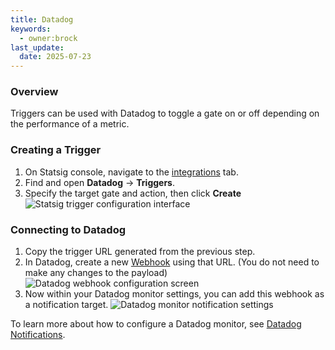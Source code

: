 ```yaml
---
title: Datadog
keywords:
  - owner:brock
last_update:
  date: 2025-07-23
---
```


### Overview

Triggers can be used with Datadog to toggle a gate on or off depending on the performance of a metric.

### Creating a Trigger

1. On Statsig console, navigate to the [integrations](https://console.statsig.com/integrations) tab.
2. Find and open **Datadog** -> **Triggers**.
3. Specify the target gate and action, then click **Create**
   ![Statsig trigger configuration interface](https://user-images.githubusercontent.com/111380336/216156433-a41461d7-349b-446a-a089-610e57917824.png)

### Connecting to Datadog

1. Copy the trigger URL generated from the previous step.
2. In Datadog, create a new [Webhook](https://app.datadoghq.com/integrations/webhooks) using that URL. (You do not need to make any changes to the payload)
   ![Datadog webhook configuration screen](https://user-images.githubusercontent.com/111380336/216156415-2b170a22-71ea-48af-9db9-dc3f76a357a4.png)
3. Now within your Datadog monitor settings, you can add this webhook as a notification target.
   ![Datadog monitor notification settings](https://user-images.githubusercontent.com/111380336/216156425-8dd57f92-aa64-4a55-8bd4-4737a8e6818e.png)

To learn more about how to configure a Datadog monitor, see [Datadog Notifications](https://docs.datadoghq.com/monitors/notify/).

